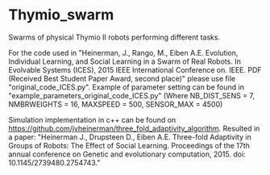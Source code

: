 # Thymio_swarm
Swarms of physical Thymio II robots performing different tasks. 

For the code used in "Heinerman, J., Rango, M., Eiben A.E. Evolution, Individual Learning, and Social Learning in a Swarm of Real Robots. In Evolvable Systems (ICES), 2015 IEEE International Conference on. IEEE. PDF (Received Best Student Paper Award, second place)" please use file "original_code_ICES.py". Example of parameter setting can be found in "example_parameters_original_code_ICES.py" (Where NB_DIST_SENS = 7, NMBRWEIGHTS = 16, MAXSPEED = 500, SENSOR_MAX = 4500)

Simulation implementation in c++ can be found on https://github.com/jvheinerman/three_fold_adaptivity_algorithm. Resulted in a paper: "Heinerman J., Drupsteen D., Eiben A.E. Three-fold Adaptivity in Groups of Robots: The Effect of Social Learning. Proceedings of the 17th annual conference on Genetic and evolutionary computation, 2015. doi: 10.1145/2739480.2754743."
